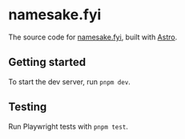 # namesake.fyi

The source code for [namesake.fyi]([namesake.fyi](https://namesake.fyi)), built with [Astro](https://astro.build).

## Getting started

To start the dev server, run `pnpm dev`.

## Testing

Run Playwright tests with `pnpm test`.
